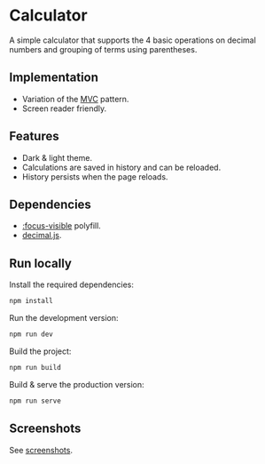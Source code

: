 # Calculator

A simple calculator that supports the 4 basic operations on decimal numbers and grouping of terms using parentheses.

## Implementation

* Variation of the [MVC](https://en.wikipedia.org/wiki/Model%E2%80%93view%E2%80%93controller) pattern.
* Screen reader friendly.

## Features

* Dark & light theme.
* Calculations are saved in history and can be reloaded.
* History persists when the page reloads.

## Dependencies

* [:focus-visible](https://github.com/WICG/focus-visible) polyfill.
* [decimal.js](https://github.com/MikeMcl/decimal.js).

## Run locally

Install the required dependencies:

```bash
npm install
```

Run the development version:

```bash
npm run dev
```

Build the project:

```bash
npm run build
```

Build & serve the production version:

```bash
npm run serve
```

## Screenshots

See [screenshots](screenshots/).
